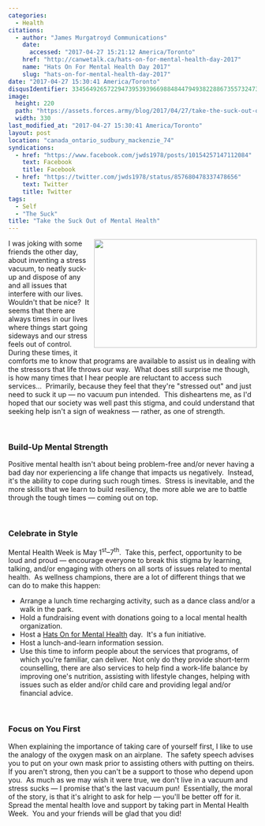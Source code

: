 ```yaml
---
categories:
  - Health
citations:
  - author: "James Murgatroyd Communications"
    date:
      accessed: "2017-04-27 15:21:12 America/Toronto"
    href: "http://canwetalk.ca/hats-on-for-mental-health-day-2017"
    name: "Hats On For Mental Health Day 2017"
    slug: "hats-on-for-mental-health-day-2017"
date: "2017-04-27 15:30:41 America/Toronto"
disqusIdentifier: 3345649265722947395393966988484479493822886735573247389644642833757393395227486929287778457999293227
image:
  height: 220
  path: "https://assets.forces.army/blog/2017/04/27/take-the-suck-out-of-mental-health/hotlink-ok/innominate_1_330x220.png"
  width: 330
last_modified_at: "2017-04-27 15:30:41 America/Toronto"
layout: post
location: "canada_ontario_sudbury_mackenzie_74"
syndications:
  - href: "https://www.facebook.com/jwds1978/posts/10154257147112084"
    text: Facebook
    title: Facebook
  - href: "https://twitter.com/jwds1978/status/857680478337478656"
    text: Twitter
    title: Twitter
tags:
  - Self
  - "The Suck"
title: "Take the Suck Out of Mental Health"
---
```


<img
  alt="" height="220" src="{{ site.uri.assets }}/blog/2017/04/27/take-the-suck-out-of-mental-health/innominate_1_330x220.png"
  style="border: 0px; float: right; margin-bottom: 10px; margin-left: 10px;" width="330" />
<p>
  I was joking with some friends the other day, about inventing a stress vacuum, to neatly suck-up and dispose of any and all issues that interfere with our
  lives.&nbsp; Wouldn't that be nice?&nbsp; It seems that there are always times in our lives where things start going sideways and our stress feels out of
  control.&nbsp; During these times, it comforts me to know that programs are available to assist us in dealing with the stressors that life throws our
  way.&nbsp; What does still surprise me though, is how many times that I hear people are reluctant to access such services&hellip;&nbsp; Primarily, because
  they feel that they're &quot;stressed out&quot; and just need to suck it up &#8212; no vacuum pun intended.&nbsp; This disheartens me, as I'd hoped that our
  society was well past this stigma, and could understand that seeking help isn't a sign of weakness &#8212; rather, as one of strength.
</p>
<!-- excerptBreak -->
<p>
  &nbsp;
</p>
<h3 id="build-up-mental-strength">
  Build-Up Mental Strength
</h3>
<p>
  Positive mental health isn't about being problem-free and/or never having a bad day nor experiencing a life change that impacts us negatively.&nbsp; Instead,
  it's the ability to cope during such rough times.&nbsp; Stress is inevitable, and the more skills that we learn to build resiliency, the more able we are to
  battle through the tough times &#8212; coming out on top.
</p>
<p>
  &nbsp;
</p>
<h3 id="celebrate-in-style">
  Celebrate in Style
</h3>
<p>
  Mental Health Week is May 1<sup>st</sup>&#8211;7<sup>th</sup>.&nbsp; Take this, perfect, opportunity to be loud and proud &#8212; encourage everyone to break
  this stigma by learning, talking, and/or engaging with others on all sorts of issues related to mental health.&nbsp; As wellness champions, there are a lot of
  different things that we can do to make this happen:
  <ul>
    <li>
      Arrange a lunch time recharging activity, such as a dance class and/or a walk in the park.
    </li>
    <li>
      Hold a fundraising event with donations going to a local mental health organization.
    </li>
    <li>
      Host a <a href="{{ site.url }}{{ page.url }}#cite-hats-on-for-mental-health-day-2017" rel="me" title="Hats On For Mental Health Day 2017">Hats On for
      Mental Health</a> day.&nbsp; It's a fun initiative.
    </li>
    <li>
      Host a lunch-and-learn information session.
    </li>
    <li>
      Use this time to inform people about the services that programs, of which you're familiar, can deliver.&nbsp; Not only do they provide short-term
      counselling, there are also services to help find a work-life balance by improving one's nutrition, assisting with lifestyle changes, helping with issues
      such as elder and/or child care and providing legal and/or financial advice.
    </li>
  </ul>
</p>
<p>
  &nbsp;
</p>
<h3 id="focus-on-you-first">
  Focus on You First
</h3>
<p>
  When explaining the importance of taking care of yourself first, I like to use the analogy of the oxygen mask on an airplane.&nbsp; The safety speech advises
  you to put on your own mask prior to assisting others with putting on theirs.&nbsp; If you aren't strong, then you can't be a support to those who depend upon
  you.&nbsp; As much as we may wish it were true, we don't live in a vacuum and stress sucks &#8212; I promise that's the last vacuum pun!&nbsp; Essentially,
  the moral of the story, is that it's alright to ask for help &#8212; you'll be better off for it.&nbsp; Spread the mental health love and support by taking
  part in Mental Health Week.&nbsp; You and your friends will be glad that you did!
</p>

